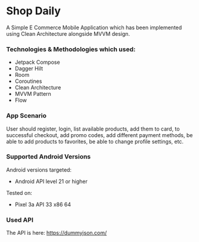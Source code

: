 # Shop Daily

A Simple E Commerce Mobile Application which has been implemented using Clean Architecture alongside MVVM design.


### Technologies & Methodologies which used:

- Jetpack Compose
- Dagger Hilt
- Room
- Coroutines
- Clean Architecture
- MVVM Pattern
- Flow

### App Scenario
User should register, login, list available products,
add them to card, to successful checkout, add promo codes,
add different payment methods, be able to add products to favorites,
be able to change profile settings, etc.

### Supported Android Versions
Android versions targeted:

- Android API level 21 or higher

Tested on:

- Pixel 3a API 33 x86 64

### Used API
The API is here: https://dummyjson.com/